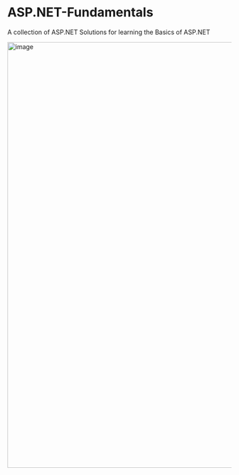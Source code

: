 # ASP.NET-Fundamentals
A collection of ASP.NET Solutions for learning the Basics of ASP.NET

<img width="958" alt="image" src="https://user-images.githubusercontent.com/38886930/208821545-038ef0fa-65e2-4419-8e84-6d135f84301a.png">
